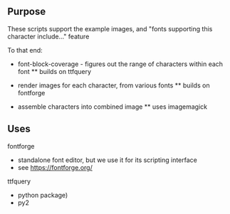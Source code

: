 

## Purpose

These scripts support the example images, and "fonts supporting this character include..." feature

To that end:
* font-block-coverage - figures out the range of characters within each font
** builds on ttfquery 

* render images for each character, from various fonts
** builds on fontforge
* assemble characters into combined image
** uses imagemagick


## Uses

fontforge
* standalone font editor, but we use it for its scripting interface
* see https://fontforge.org/

ttfquery
* python package)
* py2

